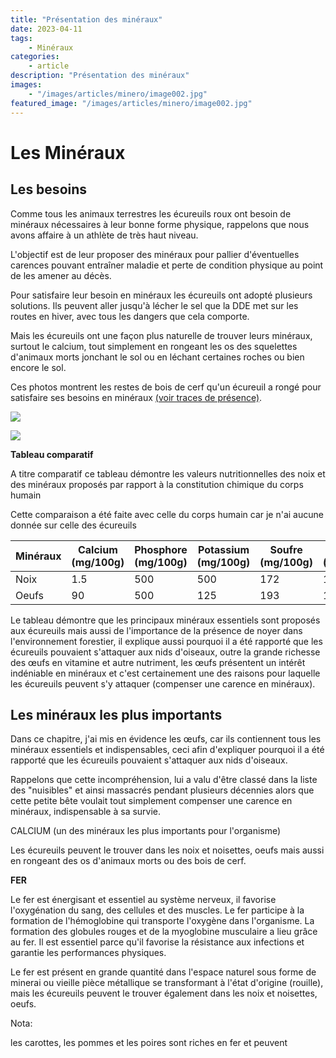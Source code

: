 ```yaml
---
title: "Présentation des minéraux"
date: 2023-04-11
tags: 
    - Minéraux
categories:
    - article
description: "Présentation des minéraux"
images:
    - "/images/articles/minero/image002.jpg"
featured_image: "/images/articles/minero/image002.jpg"
---
```


# Les Minéraux

## Les besoins 
Comme tous les animaux terrestres les écureuils roux ont besoin de minéraux nécessaires à leur bonne forme physique, rappelons que nous avons affaire à un athlète de très haut niveau.  

L'objectif est de leur proposer des minéraux pour pallier d'éventuelles carences pouvant entraîner maladie et perte de condition physique au point de les amener au décès.  

Pour satisfaire leur besoin en minéraux les écureuils ont adopté plusieurs solutions. Ils peuvent aller jusqu'à lécher le sel que la DDE met sur les routes en hiver, avec tous les dangers que cela comporte.  

Mais les écureuils ont une façon plus naturelle de trouver leurs minéraux, surtout le calcium, tout simplement en rongeant les os des squelettes d'animaux morts jonchant le sol ou en léchant certaines roches ou bien encore le sol. 

Ces photos montrent les restes de bois de cerf qu'un écureuil a rongé pour satisfaire ses besoins en minéraux [(voir traces de présence)](tracemin.htm). 
 
![](/images/articles/tracespre/DSC08104.jpg) 
 
![](/images/articles/tracespre/DSC08106.jpg) 

**Tableau comparatif**

A titre comparatif ce tableau démontre les valeurs nutritionnelles des noix et des minéraux proposés par rapport à la constitution chimique du corps humain 

Cette comparaison a été faite avec celle du corps humain car je n'ai aucune donnée sur celle des écureuils

| Minéraux         | Calcium (mg/100g) | Phosphore (mg/100g) | Potassium (mg/100g) | Soufre (mg/100g) | Chlore (mg/100g) | Sodium (mg/100g) | Magnésium (mg/100g) | Iode (mg/100g) | Fer (mg/100g) | Cuivre (mg/100g) | Zinc (mg/100g) | Manganèse (mg/100g) | Cobalt (mg/100g) | Sélénium (mg/100g) | Molybdène (mg/100g) | Fluor (mg/100g) | Lithium (mg/100g) | Stroncium (mg/100g) | Aluminium (mg/100g) | Silicium (mg/100g) | Plomb (mg/100g) | Vanadium (mg/100g) | Arsenic (mg/100g) | Brome (mg/100g) |
|------------------|-------------------|--------------------|---------------------|------------------|-----------------|------------------|--------------------|---------------|--------------|-----------------|--------------|---------------------|-----------------|-------------------|---------------------|---------------|------------------|----------------------|---------------------|-------------------|------------------|-------------------|-----------------|-----------------|
| Noix             | 1.5               | 500                | 500                 | 172              | 172             | 2.5              | 128                | 0.05          | 4.5          | 0.06            | 4            | 0.04                | non             | non               | non                 | non           | non              | non                  | non                 | non               | non              | non               | non             | non             |
| Oeufs            | 90                | 500                | 125                 | 193              | 172             | 120              | 12                 | 0.05          | 1.7          | 0.06            | 1.3          | 0.04                | non             | non               | non                 | non           | non              | non                  | non                 | non               | non              | non               | non             | non             |

Le tableau démontre que les principaux minéraux essentiels sont proposés aux écureuils mais aussi de l'importance de la présence de noyer dans l'environnement forestier, il explique aussi pourquoi il a été rapporté que les écureuils pouvaient s'attaquer aux nids d'oiseaux, outre la grande richesse des œufs en vitamine et autre nutriment, les œufs présentent un intérêt indéniable en minéraux et c'est certainement une des raisons pour laquelle les écureuils peuvent s'y attaquer (compenser une carence en minéraux).

## Les minéraux les plus importants  

Dans ce chapitre, j'ai mis en évidence les œufs, car ils contiennent tous les minéraux essentiels et indispensables, ceci afin d'expliquer pourquoi il a été rapporté que les écureuils pouvaient s'attaquer aux nids d'oiseaux.

Rappelons que cette incompréhension, lui a valu d'être classé dans la liste des "nuisibles" et ainsi massacrés pendant plusieurs décennies alors que cette petite bête voulait tout simplement compenser une carence en minéraux, indispensable à sa survie. 

CALCIUM (un des minéraux les plus importants pour l'organisme)

Les écureuils peuvent le trouver dans les noix et noisettes, oeufs mais aussi en rongeant des os d'animaux morts ou des bois de cerf.

**FER**

Le fer est énergisant et essentiel au système nerveux, il favorise l'oxygénation du sang, des cellules et des muscles.
Le fer participe à la formation de l'hémoglobine qui transporte l'oxygène dans l'organisme. La formation des globules rouges et de la myoglobine musculaire a lieu grâce au fer. Il est essentiel parce qu'il favorise la résistance aux infections et garantie les performances physiques.

Le fer est présent en grande quantité dans l'espace naturel sous forme de minerai ou vieille pièce métallique se transformant à l'état d'origine (rouille), mais les écureuils peuvent le trouver également dans les noix et noisettes, oeufs.

Nota:

les carottes, les pommes et les poires sont riches en fer et peuvent
